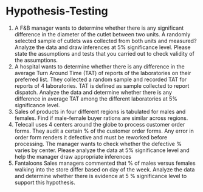 # Hypothesis-Testing
1. A F&B manager wants to determine whether there is any significant difference in the diameter of the cutlet between two units. A randomly selected sample of cutlets was collected from both units and measured? Analyze the data and draw inferences at 5% significance level. Please state the assumptions and tests that you carried out to check validity of the assumptions.
2. A hospital wants to determine whether there is any difference in the average Turn Around Time (TAT) of reports of the laboratories on their preferred list. They collected a random sample and recorded TAT for reports of 4 laboratories. TAT is defined as sample collected to report dispatch.
Analyze the data and determine whether there is any difference in average TAT among the different laboratories at 5% significance level.
3. Sales of products in four different regions is tabulated for males and females. Find if male-female buyer rations are similar across regions.
4. Telecall uses 4 centers around the globe to process customer order forms. They audit a certain %	of the customer order forms. Any error in order form renders it defective and must be reworked before processing.	The manager wants to check whether the defective %	varies by center. Please analyze the data at 5% significance level and help the manager draw appropriate inferences
5. Fantaloons Sales managers commented that % of males versus females walking into the store differ based on day of the week. Analyze the data and determine whether there is evidence at 5 % significance level to support this hypothesis.
